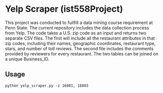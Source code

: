 # Yelp Scraper (ist558Project)

This project was conducted to fullfill a data mining course requirement at Penn State. The current repository includes the data collection process from Yelp. The code takes a U.S. zip code as an input and returns two separate CSV files. The first will include all the restaurant attributes in that zip codes, including their names, geographic coordinates, restaurant type, stars, and number of totl reviews. The second file includes the comments provided by reviewers for every restaurant. The two tables can be joined on a unique Business_ID. 


## Usage

`python yelp_scraper.py -z 16801, 16803`

